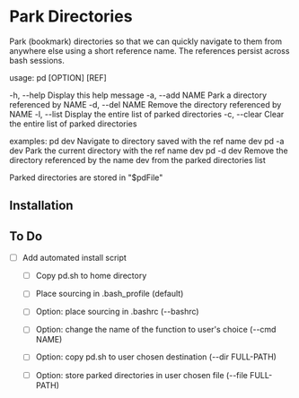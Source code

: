 # Park Directories
Park (bookmark) directories so that we can quickly navigate
to them from anywhere else using a short reference name.
The references persist across bash sessions.

usage: pd [OPTION] [REF]

-h, --help      Display this help message
-a, --add NAME  Park a directory referenced by NAME
-d, --del NAME  Remove the directory referenced by NAME
-l, --list      Display the entire list of parked directories
-c, --clear     Clear the entire list of parked directories

examples:
    pd dev      Navigate to directory saved with the ref name dev
    pd -a dev   Park the current directory with the ref name dev
    pd -d dev   Remove the directory referenced by the name dev from
                the parked directories list

Parked directories are stored in "$pdFile"

## Installation

## To Do
- [ ] Add automated install script  
    - [ ] Copy pd.sh to home directory  
    - [ ] Place sourcing in .bash_profile (default)  
    - [ ] Option: place sourcing in .bashrc (--bashrc)  
    - [ ] Option: change the name of the function to user's choice (--cmd NAME)  
    - [ ] Option: copy pd.sh to user chosen destination (--dir FULL-PATH)  
    - [ ] Option: store parked directories in user chosen file (--file FULL-PATH)  

